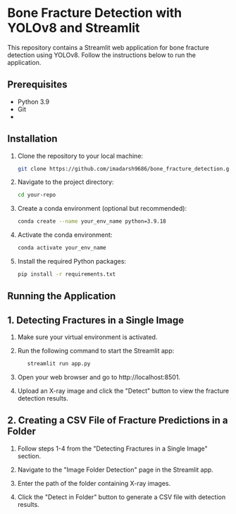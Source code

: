 # Bone Fracture Detection with YOLOv8 and Streamlit

This repository contains a Streamlit web application for bone fracture detection using YOLOv8. Follow the instructions below to run the application.

## Prerequisites

- Python 3.9 
- Git
- 

## Installation

1. Clone the repository to your local machine:

   ```bash
   git clone https://github.com/imadarsh9686/bone_fracture_detection.git

2. Navigate to the project directory:

   ```bash
   cd your-repo

3. Create a conda environment (optional but recommended):
   
   ```bash
   conda create --name your_env_name python=3.9.18

4. Activate the conda environment:

   ```bash
   conda activate your_env_name

5. Install the required Python packages:

   ```bash
   pip install -r requirements.txt

## Running the Application

## 1. Detecting Fractures in a Single Image
1. Make sure your virtual environment is activated.

2. Run the following command to start the Streamlit app:
   
   ```bash
      streamlit run app.py

3. Open your web browser and go to http://localhost:8501.
4. Upload an X-ray image and click the "Detect" button to view the fracture detection results.

## 2. Creating a CSV File of Fracture Predictions in a Folder

1. Follow steps 1-4 from the "Detecting Fractures in a Single Image" section.

2. Navigate to the "Image Folder Detection" page in the Streamlit app.

3. Enter the path of the folder containing X-ray images.

4. Click the "Detect in Folder" button to generate a CSV file with detection results.


